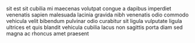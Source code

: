 sit est sit cubilia mi maecenas volutpat congue a dapibus imperdiet venenatis
sapien malesuada lacinia gravida nibh venenatis odio commodo vehicula velit
bibendum pulvinar odio curabitur sit ligula vulputate ligula ultrices et quis
blandit vehicula cubilia lacus non sagittis porta diam sed magna ac rhoncus
amet praesent